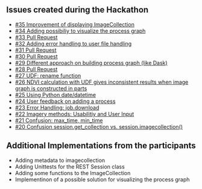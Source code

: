 ## Issues created during the Hackathon
* [#35 Improvement of displaying ImageCollection](https://github.com/Open-EO/openeo-python-client/issues/35)
* [#34 Adding possibiliy to visualize the process graph ](https://github.com/Open-EO/openeo-python-client/issues/34)
* [#33 Pull Request](https://github.com/Open-EO/openeo-python-client/issues/33)
* [#32 Adding error handling to user file handling ](https://github.com/Open-EO/openeo-python-client/issues/32)
* [#31 Pull Request](https://github.com/Open-EO/openeo-python-client/issues/31)
* [#30 Pull Request](https://github.com/Open-EO/openeo-python-client/issues/30)
* [#29 Different approach on building process graph (like Dask) ](https://github.com/Open-EO/openeo-python-client/issues/29)
* [#28 Pull Request](https://github.com/Open-EO/openeo-python-client/issues/28)
* [#27 UDF: rename function ](https://github.com/Open-EO/openeo-python-client/issues/27)
* [#26 NDVI calculation with UDF gives inconsistent results when image graph is constructed in parts ](https://github.com/Open-EO/openeo-python-client/issues/26)
* [#25 Using Python date/datetime ](https://github.com/Open-EO/openeo-python-client/issues/25)
* [#24 User feedback on adding a process ](https://github.com/Open-EO/openeo-python-client/issues/24)
* [#23 Error Handling: job.download ](https://github.com/Open-EO/openeo-python-client/issues/23)
* [#22 Imagery methods: Usabilitiy and User Input ](https://github.com/Open-EO/openeo-python-client/issues/22)
* [#21 Confusion: max_time, min_time ](https://github.com/Open-EO/openeo-python-client/issues/21)
* [#20 Confusion session.get_collection vs. session.imagecollection() ](https://github.com/Open-EO/openeo-python-client/issues/20)

## Additional Implementations from the participants
* Adding metadata to imagecollection
* Adding Unittests for the REST Session class
* Adding some functions to the ImageCollection
* Implementinon of a possible solution for visualizing the process graph
